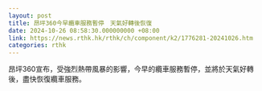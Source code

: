 ```yaml
---
layout: post
title: 昂坪360今早纜車服務暫停　天氣好轉後恢復
date: 2024-10-26 08:58:30.000000000 +08:00
link: https://news.rthk.hk/rthk/ch/component/k2/1776281-20241026.htm
categories: rthk
---
```


昂坪360宣布，受強烈熱帶風暴的影響，今早的纜車服務暫停，並將於天氣好轉後，盡快恢復纜車服務。
